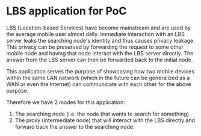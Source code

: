 # LBS application for PoC 

LBS (Location-based Services) have become mainstream and are used by the average mobile user almost daily.
Immediate interaction with an LBS server leaks the searching node's identity and thus causes privacy leakage.
This privacy can be preserved by forwarding the request to some other mobile node and having that node
interact with the LBS server directly. The answer from the LBS server can then be forwarded back to the
initial node.

This application serves the purpose of showcasing how two mobile devices within the same LAN network
(which in the future can be generalized as a WAN or even the Internet) can communicate with each other
for the above purpose.

Therefore we have 2 modes for this application:
1) The searching node (i.e. the node that wants to search for something)
2) The proxy (intermediate node) that will interact with the LBS directly and forward back the answer to the searching node.
